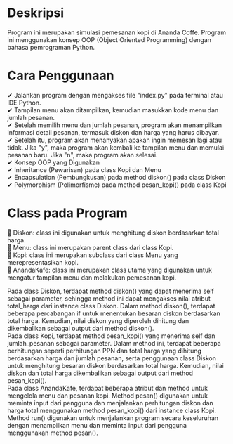 # Deskripsi
Program ini merupakan simulasi pemesanan kopi di Ananda Coffe. Program ini menggunakan konsep OOP (Object Oriented Programming) dengan bahasa pemrograman Python.

# Cara Penggunaan
✔ Jalankan program dengan mengakses file "index.py" pada terminal atau IDE Python. <br>
✔ Tampilan menu akan ditampilkan, kemudian masukkan kode menu dan jumlah pesanan.<br>
✔ Setelah memilih menu dan jumlah pesanan, program akan menampilkan informasi detail pesanan, termasuk diskon dan harga yang harus dibayar.<br>
✔ Setelah itu, program akan menanyakan apakah ingin memesan lagi atau tidak. Jika "y", maka program akan kembali ke tampilan menu dan memulai pesanan baru. Jika "n", maka program akan selesai. <br>
✔ Konsep OOP yang Digunakan <br>
✔ Inheritance (Pewarisan) pada class Kopi dan Menu <br>
✔ Encapsulation (Pembungkusan) pada method diskon() pada class Diskon <br>
✔ Polymorphism (Polimorfisme) pada method pesan_kopi() pada class Kopi <br>
# Class pada Program
💠 Diskon: class ini digunakan untuk menghitung diskon berdasarkan total harga. <br>
💠 Menu: class ini merupakan parent class dari class Kopi. <br>
💠 Kopi: class ini merupakan subclass dari class Menu yang merepresentasikan kopi.<br>
💠 AnandaKafe: class ini merupakan class utama yang digunakan untuk mengatur tampilan menu dan melakukan pemesanan kopi. <br>

Pada class Diskon, terdapat method diskon() yang dapat menerima self sebagai parameter, sehingga method ini dapat mengakses nilai atribut total_harga dari instance class Diskon. Dalam method diskon(), terdapat beberapa percabangan if untuk menentukan besaran diskon berdasarkan total harga. Kemudian, nilai diskon yang diperoleh dihitung dan dikembalikan sebagai output dari method diskon().
<br>
Pada class Kopi, terdapat method pesan_kopi() yang menerima self dan jumlah_pesanan sebagai parameter. Dalam method ini, terdapat beberapa perhitungan seperti perhitungan PPN dan total harga yang dihitung berdasarkan harga dan jumlah pesanan, serta penggunaan class Diskon untuk menghitung besaran diskon berdasarkan total harga. Kemudian, nilai diskon dan total harga dikembalikan sebagai output dari method pesan_kopi().
<br>
Pada class AnandaKafe, terdapat beberapa atribut dan method untuk mengelola menu dan pesanan kopi. Method pesan() digunakan untuk meminta input dari pengguna dan menjalankan perhitungan diskon dan harga total menggunakan method pesan_kopi() dari instance class Kopi. Method run() digunakan untuk menjalankan program secara keseluruhan dengan menampilkan menu dan meminta input dari pengguna menggunakan method pesan().
